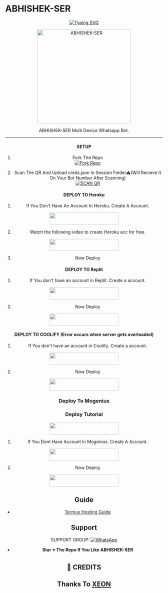 # ABHISHEK-SER
<div align="center">
<a href="https://git.io/typing-svg"><img src="https://readme-typing-svg.demolab.com?font=Ribeye&size=50&pause=1000&color=F710B1&center=true&width=910&height=100&lines=I'M+ABHISHEK-SER;Multi+Divice+Whatsapp+Bot;Coded+By+ABHISHEK SURESH" alt="Typing SVG" /></a>
  
<p align="center">  
  <a href="https://youtube.com/@comedymelodych8468">
    <img alt=ABHISHEK-SER height="300" src="https://replicate.delivery/pbxt/QbP6Fh3ZXwKON9SCB70ERGwwgeeSbztwKIOIzhUeXFkwnFHiA/out.png">
   
</a> 
    
</p>
<p align="center">
<a 

####  
ABHISHEK-SER Multi Device Whatsapp Bot.

***

#### SETUP

1. Fork The Repo
    <br>
<a href='https://github.com/AbhishekSuresh2/ABHISHEK-SER/fork' target="_blank"><img alt='Fork Repo' src='https://img.shields.io/badge/Fork Repo-100000?style=for-the-badge&logo=scan&logoColor=white&labelColor=black&color=black'/></a>

2. Scan The QR And Upload creds.json In Session Folder⚠️(Will Recieve It On Your Bot Number After Scanning)
    <br>
<a href='https://replit.com/@Abhibro1223344/ABHISHEK-SER-Bot-Qr-Code-Generator?v=1' target="_blank"><img alt='SCAN QR' src='https://img.shields.io/badge/Scan_qr-100000?style=for-the-badge&logo=scan&logoColor=white&labelColor=black&color=black'/></a>



#### DEPLOY TO Heroku 

1. If You Don't Have An Account In Heroku. Create A Account.
     <br>
<p align="center"><a href="https://signup.heroku.com"> <img src="https://img.shields.io/badge/heroku%20Account-blue?style=for-the-badge&logo=heroku" width="220" height="38.45"/></a></p>

2. Watch the following video to create Heroku acc for free.
    <br>
<p align="center"><a href="https://www.youtube.com/watch?v=J_Sq5OxK8ZE"> <img src="https://img.shields.io/badge/heroku%20Tutorial-blue?style=for-the-badge&logo=heroku" width="220" height="38.45"/></a></p>

3. Now Deploy
    <br>
<p align="center"><a href="https://heroku.com/deploy?template=https://github.com/AbhishekSuresh2/ABHISHEK-SER> <img src="https://img.shields.io/badge/Heroku%20Deploy-blue?style=for-the-badge&logo=heroku" width="220" height="38.45"/></a></p>

#### DEPLOY TO Replit 

1. If You don't have an account in Replit. Create a account.
    <br>
<p align="center"><a href="https://replit.com/signup"> <img src="https://img.shields.io/badge/replit%20Account-blue?style=for-the-badge&logo=replit" width="220" height="38.45"/></a></p>

2. Now Deploy
    <br>
<p align="center"><a href="https://repl.it/github/AbhishekSuresh2/ABHISHEK-SER"> <img src="https://img.shields.io/badge/replit%20Deploy-blue?style=for-the-badge&logo=replit" width="220" height="38.45"/></a></p>

#### DEPLOY TO COOLIFY (Error occurs when server gets overloaded)

1. If You don't have an account in Coolify. Create a account.
    <br>
<p align="center"><a href="http://65.21.52.72:3000/register"> <img src="https://img.shields.io/badge/coolify%20Account-blue?style=for-the-badge&logo=coolify" width="220" height="38.45"/></a></p>

2. Now Deploy
    <br>
<p align="center"><a href="https://youtu.be/hBxSyqyeoFU"> <img src="https://img.shields.io/badge/Coolify%20Deploy-blue?style=for-the-badge&logo=coolify" width="220" height="38.45"/></a></p>
  
  ### Deploy To Mogenius
   
  ### Deploy Tutorial
  <p align="center"><a href="https://youtu.be/vkGGYRmqrXg"> <img src="https://img.shields.io/badge/How To%20Deploy-red?style=for-the-badge&logo=youtube" width="220" height="38.45"/></a></p>
  
1. If You Dont Have Account In Mogenius. Create A Account.
     <br>
<p align="center"><a href="https://studio.mogenius.com/studio/cloud-space/cloud-space-overview"> <img src="https://img.shields.io/badge/mogenius%20Account-blue?style=for-the-badge&logo=mogenius" width="220" height="38.45"/></a></p>
  
2. Now Deploy
    <br>
  <p align="center"><a href="https://studio.mogenius.com/studio/cloud-space/cloud-space-overview"> <img src="https://img.shields.io/badge/mogenius%20Deploy-blue?style=for-the-badge&logo=mogenius" width="220" height="38.45"/></a></p>

 ## Guide

 - [Termux Hosting Guide](https://github.com/ABHISHEKSURESH2/ABHISHEK-SER/blob/main/Termux-Guide.md)
 
 
 ## Support

SUPPORT GROUP: <a href="https://chat.whatsapp.com/BOLb0ICN3sAJ5dloRBw5VD"><img alt="WhatsApp" src="https://camo.githubusercontent.com/2157131829ac512183ee8f8b6c6f803688a4cc66a2e686602844e80478401a7c/68747470733a2f2f696d672e736869656c64732e696f2f62616467652f4a6f696e2047726f75702d3235443336363f7374796c653d666f722d7468652d6261646765266c6f676f3d7768617473617070266c6f676f436f6c6f723d7768697465"/></a>

- **Star ⭐ The Repo If You Like ABHISHEK-SER**
 
## 🤩 CREDITS

## Thanks To [XEON](https://github.com/DGXeon)


